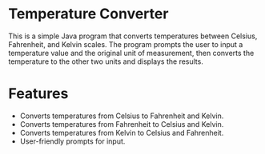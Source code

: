 # Temperature Converter
This is a simple Java program that converts temperatures between Celsius, Fahrenheit, and Kelvin scales. The program prompts the user to input a temperature value and the original unit of measurement, then converts the temperature to the other two units and displays the results.

# Features
- Converts temperatures from Celsius to Fahrenheit and Kelvin.
- Converts temperatures from Fahrenheit to Celsius and Kelvin.
- Converts temperatures from Kelvin to Celsius and Fahrenheit.
- User-friendly prompts for input.
